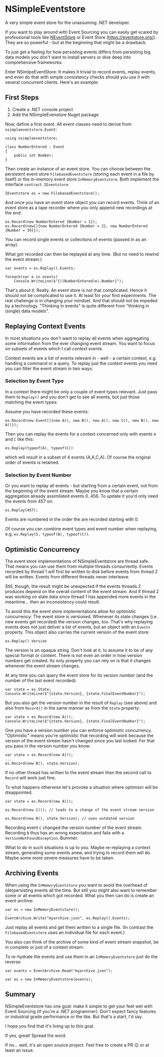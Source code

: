 # NSimpleEventstore
A very simple event store for the unassuming .NET developer.

If you want to play around with Event Sourcing you can easily get scared by professional tools like [NEventStore](http://neventstore.org/) or Event Store (https://eventstore.org/). They are so powerful - but at the beginning that might be a drawback.

To just get a feeling for how persisting events differs from persisting big data models you don't want to install servers or dive deep into comprehensive frameworks.

Enter NSimlpeEventStore: It makes it trivial to record events, replay events, and even do that with simple consistency checks should you use it with several concurrent clients. Here's an example:

## First Steps

1. Create a .NET console project
2. Add the NSimpleEvenstore Nuget package

Now, define a first event. All event classes need to derive from `nsimpleeventstore.Event`:

```
using nsimpleeventstore;

class NumberEntered : Event
{
    public int Number;
}
```

Then create an instance of an event store. You can choose between the persistent event store `FilebasedEventstore` (storing each event in a file by itself) or the in-memory event store `InMemoryEventstore`. Both implement the interface `contract.IEventstore`.

```
IEventstore es = new FilebasedEventstore();
```

And once you have an event store object you can record events. Think of an event store as a tape recorder where you only append new recordings at the end:

```
es.Record(new NumberEntered {Number = 1});
es.Record(new[]{new NumberEntered {Number = 2}, new NumberEntered {Number = 39}});
```

You can record single events or collections of events (passed in as an array).

What got recorded can then be replayed at any time. (But no need to rewind the event stream.)

```
var events = es.Replay().Events;

foreach(var e in events)
    Console.WriteLine($"{((NumberEntered)e).Number}");
```

That's about it. Really. An event store is not that complicated. Hence it should not be complicated to use it. At least for your first experiments. The real challenge is in changing your mindset. And that should not be impeded by a technology. "Thinking in events" is quite different from "thinking in (single) data models".

## Replaying Context Events
In most situations you don't want to replay all events when aggregating some information from the ever changing event stream. You want to focus on subsets of events which I call *context events*.

Context events are a list of events relevant in - well - a certain context, e.g. handling a command or a query. To replay just the context events you need you can filter the event stream in two ways:

### Selection by Event Type
In a context there might be only a couple of event types relevant. Just pass them to `Replay()` and you don't get to see all events, but just those matching the event types:

Assume you have recorded these events:

```
es.Record(new Event[]{new A(), new B(), new A(), new C(), new B(), new A()});
```

Then you can replay the events for a context concerned only with events `A` and `C` like this:

```
es.Replay(typeof(A), typeof(C))
```

which will result in a subset of 4 events (A,A,C,A). Of course the original order of events is retained.

### Selection by Event Number
Or you want to replay all events - but starting from a certain event, not from the beginning of the event stream. Maybe you know that a certain aggregation already assimilated events 0..456. To update it you'd only need the events from 457 on:

```
es.Replay(457);
```

Events are numbered in the order the are recorded starting with 0.

Of course you can combine event types and event number when replaying, e.g. `es.Replay(5, typeof(B), typeof(C))`.

## Optimistic Concurrency
The event store implementations of NSimpleEventstore are thread safe. That means you can use them from multiple threads consurrently. Events recorded by thread 1 will first be written to disk before events from thread 2 will be written. Events from different threads never interleave.

Still, though, the result might be unexpected if the events threads 2 produces depend on the overall content of the event stream. And if thread 2 was working on stale data since thread 1 has appended more events in the meantime... then an inconsistency could result.

To avoid this the event store implementations allow for optimistic concurrency: The event store is versioned. Whenever its state changes (i.e. new events get recorded) the version changes, too. That's why replaying events does not just deliver a list of events, but an object with an `Events` property. This object also carries the current version of the event store:

```
es.Replay().Version
```

The version is an opaque string. Don't look at it, to assume it to be of any special format or content. There is not even an order in how version numbers get created. Its only property you can rely on is that it changes whenever the event stream changes.

At any time you can query the event store for its version number (and the number of the last event recorded):

```
var state = es.State;
Console.WriteLine($"{state.Version}, {state.FinalEventNumber}");
```

But you also get the version number in the result of `Replay` (see above) and also from `Record()` in the same manner as from the `State` property:

```
var state = es.Record(new A());
Console.WriteLine($"{state.Version}, {state.FinalEventNumber}");
```

One you have a version number you can enforce optimistic concurrency. "Optimistic" means you're optimistic that recording will work because the version of the event stream hasn't changed since you last looked. For that you pass in the version number you know:

```
var state = es.Record(new A());
...
es.Record(new B(), state.Version);
```

If no other thread has written to the event stream then the second call to `Record` will work just fine.

To what happens otherwise let's provoke a situation where optimism will be disappointed.

```
var state = es.Record(new A());

es.Record(new C()); // leads to a change of the event stream version

es.Record(new B(), state.Version); // uses outdated version
```

Recording event `C` changed the version number of the event stream. Recording `B` thus has an wrong expectation and fails with a `VersionNotFoundException`. Bummer.

What to do in such situations is up to you. Maybe re-replaying a context stream, generating some events anew, and trying to record them will do. Maybe some more severe measures have to be taken.

## Archiving Events
When using the `InMemoryEventstore` you want to avoid the overhead of (de)persisting events all the time. But still you might also want to remember some or all events which got recorded. What you then can do is create an event archive:

```
var es = new InMemoryEventstore();
...
EventArchive.Write("myarchive.json", es.Replay().Events);
```

Just replay all events and get them written to a single file. (In contrast the `FilebasedEventstore` uses an individual file for each event.)

You also can think of the archive of some kind of event stream snapshot, be in complete or just of a context stream.

To re-hydrate the events and use them in an `InMemoryEventstore` just do the reverse:

```
var events = EventArchive.Read("myarchive.json");

var es = new InMemoryEventstore(events);
```

## Summary
NSimpleEventstore has one goal: make it simple to get your feet wet with Event Sourcing (if you're a .NET programmer). Don't expect fancy features or industrial grade performance or the like. But that's a start, I'd say.

I hope you find that it's living up to this goal. 

If yes, great! Spread the word.

If no... well, it's an open source project. Feel free to create a PR 😉 or at least an issue.
